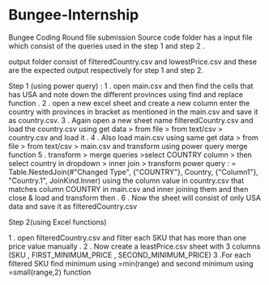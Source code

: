 # Bungee-Internship
Bungee Coding Round file submission
Source code folder has a input file which consist of the queries used in the step 1 and step 2 .

output folder consist of filteredCountry.csv and lowestPrice.csv and these are the expected output respectively for step 1 and step 2.

Step 1 (using power query) :
1 . open main.csv and then find the cells that has USA and note down the different provinces using find and replace function .
2 . open a new excel sheet and create a new column enter the country with provinces in bracket as mentioned in the main.csv and save it as country.csv.
3 . Again open a new sheet name filteredCountry.csv and load the country.csv using get data > from file > from text/csv > country.csv and load it .
4 . Also load main.csv using same get data > from file > from text/csv > main.csv and transform using power query merge function 
5 . transform > merge queries >select COUNTRY column > then select country in dropdown > inner join > transform
power query :
= Table.NestedJoin(#"Changed Type", {"COUNTRY"}, Country, {"Column1"}, "Country.1", JoinKind.Inner)
using the column value in country.csv that matches column COUNTRY in main.csv and inner joining them and then close & load and transform then .
6 . Now the sheet will consist of only USA data and save it as filteredCountry.csv

Step 2(using Excel functions)

1 . open filteredCountry.csv and filter each SKU that has more than one price value manually .
2 . Now create a leastPrice.csv sheet with 3 columns (SKU , FIRST_MINIMUM_PRICE , SECOND_MINIMUM_PRICE)
3 .For each filtered SKU find minimum using =min(range) and second minimum using =small(range,2) function
